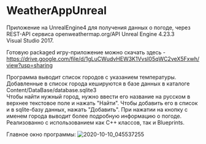 # WeatherAppUnreal
 Приложение на UnrealEngine4 для получения данных о погоде, через REST-API сервиса openweathermap.org/API 
 Unreal Engine 4.23.3  
 Visual Studio 2017.   
 
 Готовую packaged игру-приложение можно скачать здесь - https://drive.google.com/file/d/1gLuCWudvHEW3K1VvsI05qWC2veX5Fxwh/view?usp=sharing
 
Программа выводит список городов с указанием температуры.
Добавленные в список города кешируются в базе данных в каталоге Content/DataBase/database.sqlite3  
Чтобы найти нужный город, нужно ввести его название на русском в верхнее текстовое поле и нажать "Найти". Чтобы добавить его в список и в sqlite-базу данных, нажать "Добавить". При нажатии на кнопку с именем города выводит более подробную информацию о погоде. Реализованно с использованием как C++ классов, так и Blueprints.

Главное окно программы:
![2020-10-10_045537255](https://user-images.githubusercontent.com/55281328/95640618-02f78180-0ab7-11eb-8b5c-51b10c75ef10.jpg)



